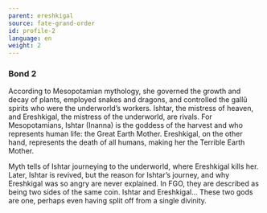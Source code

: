 ```yaml
---
parent: ereshkigal
source: fate-grand-order
id: profile-2
language: en
weight: 2
---
```


### Bond 2

According to Mesopotamian mythology, she governed the growth and decay of plants, employed snakes and dragons, and controlled the gallû spirits who were the underworld’s workers.
Ishtar, the mistress of heaven, and Ereshkigal, the mistress of the underworld, are rivals.
For Mesopotamians, Ishtar (Inanna) is the goddess of the harvest and who represents human life: the Great Earth Mother. Ereshkigal, on the other hand, represents the death of all humans, making her the Terrible Earth Mother. 

Myth tells of Ishtar journeying to the underworld, where Ereshkigal kills her.
Later, Ishtar is revived, but the reason for Ishtar’s journey, and why Ereshkigal was so angry are never explained. In FGO, they are described as being two sides of the same coin.
Ishtar and Ereshkigal…
These two gods are one, perhaps even having split off from a single divinity.
